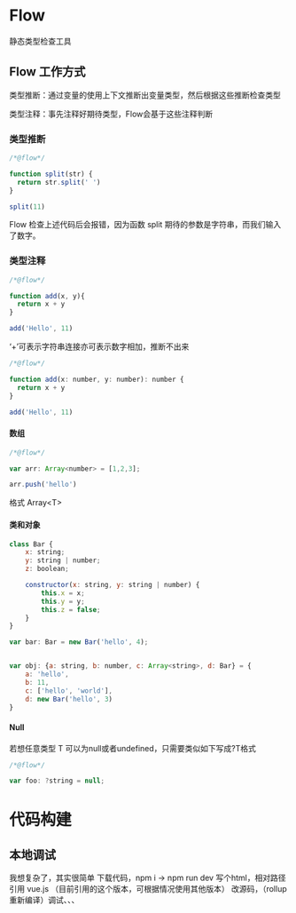 # Flow
静态类型检查工具
## Flow 工作方式
类型推断：通过变量的使用上下文推断出变量类型，然后根据这些推断检查类型

类型注释：事先注释好期待类型，Flow会基于这些注释判断

### 类型推断
```js
/*@flow*/

function split(str) {
  return str.split(' ')
}

split(11)
```

Flow 检查上述代码后会报错，因为函数 split 期待的参数是字符串，而我们输入了数字。

### 类型注释

```js
/*@flow*/

function add(x, y){
  return x + y
}

add('Hello', 11)

```
‘+’可表示字符串连接亦可表示数字相加，推断不出来

```js
/*@flow*/

function add(x: number, y: number): number {
  return x + y
}

add('Hello', 11)
```

#### 数组

```js
/*@flow*/

var arr: Array<number> = [1,2,3];

arr.push('hello')

```
格式 Array\<T\>

#### 类和对象

```js
class Bar {
    x: string;
    y: string | number;
    z: boolean;

    constructor(x: string, y: string | number) {
        this.x = x;
        this.y = y;
        this.z = false;
    }
}

var bar: Bar = new Bar('hello', 4);


var obj: {a: string, b: number, c: Array<string>, d: Bar} = {
    a: 'hello',
    b: 11,
    c: ['hello', 'world'],
    d: new Bar('hello', 3)
}

```

#### Null

若想任意类型 T 可以为null或者undefined，只需要类似如下写成?T格式

```js
/*@flow*/

var foo: ?string = null;
```

# 代码构建

## 本地调试
我想复杂了，其实很简单
下载代码，npm i -> npm run dev 
写个html，相对路径引用 vue.js （目前引用的这个版本，可根据情况使用其他版本）
改源码，（rollup重新编译）调试、、、